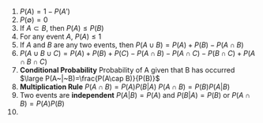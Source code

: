 1. $P(A)=1-P(A')$
2. $P(\emptyset)=0$
3. If $A\subset B$, then $P(A)\leq P(B)$
4. For any event $A$, $P(A)\leq1$
5. If $A$ and $B$ are any two events, then
   $P(A\cup B)=P(A)+P(B)-P(A\cap B)$
6. $P(A\cup B \cup C)=P(A)+P(B)+P(C)-P(A\cap B)-P(A\cap C)-P(B\cap C)+P(A\cap B \cap C)$
7. **Conditional Probability**
   Probability of A given that B has occurred
   $\large P(A~|~B)=\frac{P(A\cap B)}{P(B)}$
8. **Multiplication Rule**
   $P(A\cap B)=P(A)P(B|A)$
   $P(A\cap B)=P(B)P(A|B)$
9. Two events are **independent**
   $P(A|B)=P(A)$ and $P(B|A)=P(B)$
   or
   $P(A\cap B)=P(A)P(B)$
10. 